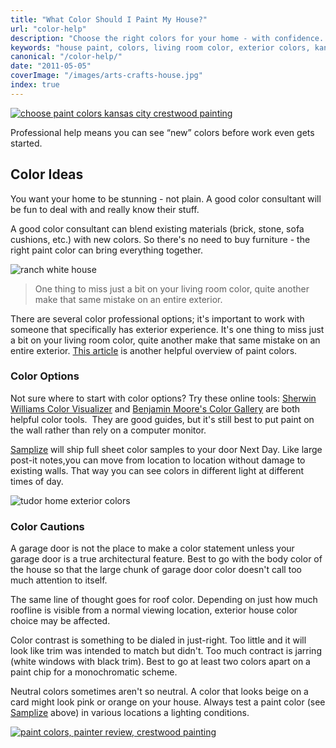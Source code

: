 ```yaml
---
title: "What Color Should I Paint My House?"
url: "color-help"
description: "Choose the right colors for your home - with confidence. The right resources make it easy."
keywords: "house paint, colors, living room color, exterior colors, kansas city, crestwood painting"
canonical: "/color-help/"
date: "2011-05-05"
coverImage: "/images/arts-crafts-house.jpg"
index: true
---
```


[![choose paint colors kansas city crestwood painting](/images/house-shingle-gable.webp)](/images/house-shingle-gable.webp)

Professional help means you can see “new” colors before work even gets started.

## Color Ideas

You want your home to be stunning - not plain. A good color consultant will be fun to deal with and really know their stuff.

A good color consultant can blend existing materials (brick, stone, sofa cushions, etc.) with new colors. So there's no need to buy furniture - the right paint color can bring everything together.

![ranch white house](/images/exterior/ranch-white.jpg)

> One thing to miss just a bit on your living room color, quite another make that same mistake on an entire exterior.

There are several color professional options; it's important to work with someone that specifically has exterior experience. It's one thing to miss just a bit on your living room color, quite another make that same mistake on an entire exterior. [This article](/color-it-beautiful/) is another helpful overview of paint colors.

### Color Options

Not sure where to start with color options? Try these online tools: [Sherwin Williams Color Visualizer](https://www.sherwin-williams.com/visualizer#/active/default) and [Benjamin Moore's Color Gallery](https://www.benjaminmoore.com/en-us/paint-colors) are both helpful color tools.  They are good guides, but it's still best to put paint on the wall rather than rely on a computer monitor.

[Samplize](https://shop.samplize.com/?rfsn=6449081.224142&utm_source=refersion&utm_medium=affiliate&utm_campaign=6449081.224142) will ship full sheet color samples to your door Next Day. Like large post-it notes,you can move from location to location without damage to existing walls. That way you can see colors in different light at different times of day.

![tudor home exterior colors](/images/exterior/tudor-brick.jpg)

### Color Cautions

A garage door is not the place to make a color statement unless your garage door is a true architectural feature. Best to go with the body color of the house so that the large chunk of garage door color doesn't call too much attention to itself.

The same line of thought goes for roof color. Depending on just how much roofline is visible from a normal viewing location, exterior house color choice may be affected.

Color contrast is something to be dialed in just-right. Too little and it will look like trim was intended to match but didn't. Too much contract is jarring (white windows with black trim). Best to go at least two colors apart on a paint chip for a monochromatic scheme.

Neutral colors sometimes aren't so neutral. A color that looks beige on a card might look pink or orange on your house. Always test a paint color (see [Samplize](https://shop.samplize.com/?rfsn=6449081.224142&utm_source=refersion&utm_medium=affiliate&utm_campaign=6449081.224142) above) in various locations a lighting conditions.

[![paint colors, painter review, crestwood painting](/images/r09-5-tonyl.webp)](/reviews/)
